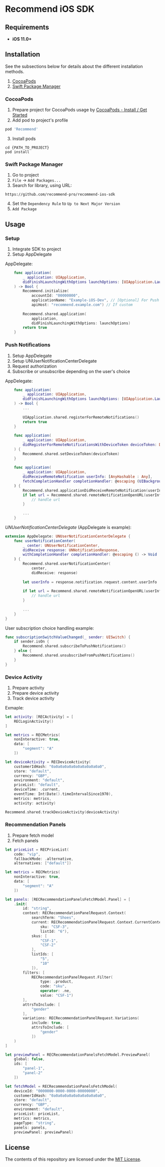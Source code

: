 # Recommend iOS SDK

## Requirements

* **iOS 11.0+**

## Installation

See the subsections below for details about the different installation methods.
1. [CocoaPods](#cocoapods)
2. [Swift Package Manager](#swift-package-manager)

### CocoaPods

1. Prepare project for CocoaPods usage by [CocoaPods - Install / Get Started](https://cocoapods.org)
2. Add pod to project's profile
```ruby
pod 'Recommend'
```
3. Install pods
```console
cd {PATH_TO_PROJECT}
pod install
```

### Swift Package Manager

1. Go to project
2. `File` → `Add Packages...`
3. Search for library, using URL: 
```
https://github.com/recommend-pro/recommend-ios-sdk
```
4. Set the `Dependency Rule` to `Up to Next Major Version`
5. `Add Package`

## Usage

### Setup

1. Integrate SDK to project
2. Setup AppDelegate

AppDelegate:
```swift
    func application(
        _ application: UIApplication,
        didFinishLaunchingWithOptions launchOptions: [UIApplication.LaunchOptionsKey: Any]?
    ) -> Bool {
        Recommend.initialize(
            accountId: "00000000",
            applicationName: "Example-iOS-Dev", // [Optional] For Push Notifications integration
            apiHost: "recommend.example.com") // If custom
        
        Recommend.shared.application(
            application,
            didFinishLaunchingWithOptions: launchOptions)
        return true
    }
```

### Push Notifications

1. Setup AppDelegate
2. Setup UNUserNotificationCenterDelegate
3. Request authorization
4. Subscribe or unsubscribe depending on the user's choice

AppDelegate:
```swift
    func application(
        _ application: UIApplication,
        didFinishLaunchingWithOptions launchOptions: [UIApplication.LaunchOptionsKey: Any]?
    ) -> Bool {
        ...
        
        UIApplication.shared.registerForRemoteNotifications()
        return true
    }
    
    func application(
        _ application: UIApplication,
        didRegisterForRemoteNotificationsWithDeviceToken deviceToken: Data
    ) {
        Recommend.shared.setDeviceToken(deviceToken)
    }
    
    func application(
        _ application: UIApplication,
        didReceiveRemoteNotification userInfo: [AnyHashable : Any],
        fetchCompletionHandler completionHandler: @escaping (UIBackgroundFetchResult) -> Void
    ) {
        Recommend.shared.applicationDidReceiveRemoteNotification(userInfo)
        if let url = Recommend.shared.remoteNotificationOpenURL(userInfo) {
            // handle url
        }
        
        ...
    }
```

*UNUserNotificationCenterDelegate* (AppDelegate is example):
```swift
extension AppDelegate: UNUserNotificationCenterDelegate {
    func userNotificationCenter(
        _ center: UNUserNotificationCenter,
        didReceive response: UNNotificationResponse,
        withCompletionHandler completionHandler: @escaping () -> Void
    ) {
        Recommend.shared.userNotificationCenter(
            center,
            didReceive: response)
        
        let userInfo = response.notification.request.content.userInfo
        
        if let url = Recommend.shared.remoteNotificationOpenURL(userInfo) {
            // handle url
        }
        
        ...
    }
}
```

User subscription choice handling example:
```swift
func subscriptionSwitchValueChanged(_ sender: UISwitch) {
    if sender.isOn {
        Recommend.shared.subscribeToPushNotifications()
    } else {
        Recommend.shared.unsubscribeFromPushNotifications()
    }
}
```

### Device Activity

1. Prepare activity
2. Prepare device activity
3. Track device activity

Exmaple:
```swift
let activity: [RECActivity] = [
    RECLoginActivity()
]

let metrics = RECMetrics(
    nonInteractive: true,
    data: [
        "segment": "A"
    ])

let deviceActivity = RECDeviceActivity(
    customerIdHash: "0a0a0a0a0a0a0a0a0a0a0a0",
    store: "default",
    currency: "GBP",
    environment: "default",
    priceList: "default",
    deviceTime: .current,
    eventTime: Int(Date().timeIntervalSince1970),
    metrics: metrics,
    activity: activity)

Recommend.shared.trackDeviceActivity(deviceActivity)
```

### Recommendation Panels

1. Prepare fetch model
2. Fetch panels

```swift
let priceList = RECPriceList(
    code: "vip",
    fallbackMode: .alternative,
    alternatives: ["default"])

let metrics = RECMetrics(
    nonInteractive: true,
    data: [
        "segment": "A"
    ])

let panels: [RECRecommendationPanelsFetchModel.Panel] = [
    .init(
        id: "string",
        context: RECRecommendationPanelRequest.Context(
            searchTerm: "Shoes",
            current: RECRecommendationPanelRequest.Context.CurrentContext(
                sku: "CSF-3",
                listId: "6"),
            skus: [
                "CSF-1",
                "CSF-2"
            ],
            listIds: [
                "5",
                "10"
            ]),
        filters: [
            RECRecommendationPanelRequest.Filter(
                type: .product,
                code: "sku",
                operator: .ne,
                value: "CSF-1")
        ],
        attrsToInclude: [
            "gender"
        ],
        variations: RECRecommendationPanelRequest.Variations(
            include: true,
            attrsToInclude: [
                "gender"
            ])
    )
]

let previewPanel = RECRecommendationPanelsFetchModel.PreviewPanel(
    global: false,
    ids: [
        "panel-1",
        "panel-2"
    ])

let fetchModel = RECRecommendationPanelsFetchModel(
    deviceId: "0000000-0000-0000-00000000",
    customerIdHash: "0a0a0a0a0a0a0a0a0a0a0a0",
    store: "default",
    currency: "GBP",
    environment: "default",
    priceList: priceList,
    metrics: metrics,
    pageType: "string",
    panels: panels,
    previewPanel: previewPanel)
```

## License

The contents of this repository are licensed under the
[MIT License](https://github.com/recommend-pro/recommend-ios-sdk/blob/main/LICENSE).
